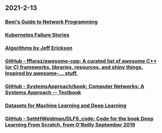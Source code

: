 
## 2021-2-13

### [Beej's Guide to Network Programming](https://beej.us/guide/bgnet/html/)

### [Kubernetes Failure Stories](https://k8s.af/?continueFlag=6dc368e1c722c499d95cd877f30df965)

### [Algorithms by Jeff Erickson](http://jeffe.cs.illinois.edu/teaching/algorithms/?continueFlag=6dc368e1c722c499d95cd877f30df965)

### [GitHub - fffaraz/awesome-cpp: A curated list of awesome C++ (or C) frameworks, libraries, resources, and shiny things. Inspired by awesome-... stuff.](https://github.com/fffaraz/awesome-cpp)

### [GitHub - SystemsApproach/book: Computer Networks: A Systems Approach -- Textbook](https://github.com/SystemsApproach/book)

### [Datasets for Machine Learning and Deep Learning](https://sebastianraschka.com/blog/2021/ml-dl-datasets.html)

### [GitHub - SethHWeidman/DLFS_code: Code for the book Deep Learning From Scratch, from O'Reilly September 2019](https://github.com/SethHWeidman/DLFS_code)